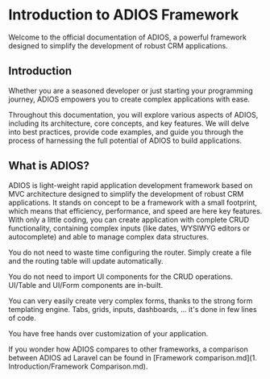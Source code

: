 # Introduction to ADIOS Framework

Welcome to the official documentation of ADIOS, a powerful framework designed to simplify the development of robust CRM applications.

## Introduction

Whether you are a seasoned developer or just starting your programming journey, ADIOS empowers you to create complex applications with ease.

Throughout this documentation, you will explore various aspects of ADIOS, including its architecture, core concepts, and key features. We will delve into best practices, provide code examples, and guide you through the process of harnessing the full potential of ADIOS to build applications.

## What is ADIOS?

ADIOS is light-weight rapid application development framework based on MVC architecture designed to simplify the development of robust CRM applications. It stands on concept to be a framework with a small footprint, which means that efficiency, performance, and speed are here key features. With only a little coding, you can create application with complete CRUD functionality, containing complex inputs (like dates, WYSIWYG editors or autocomplete) and able to manage complex data structures.

You do not need to waste time configuring the router. Simply create a file and the routing table will update automatically.

You do not need to import UI components for the CRUD operations. UI/Table and UI/Form components are in-built.

You can very easily create very complex forms, thanks to the strong form templating engine. Tabs, grids, inputs, dashboards, ... it's done in few lines of code.

You have free hands over customization of your application.

If you wonder how ADIOS compares to other frameworks, a comparison between ADIOS ad Laravel can be found in [Framework comparison.md](1. Introduction/Framework Comparison.md).